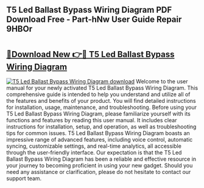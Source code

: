 ## T5 Led Ballast Bypass Wiring Diagram PDF Download Free - Part-hNw User Guide Repair 9HBOr

# <h2><a href="http://dfkyop0.blite.top/?on=T5+Led+Ballast+Bypass+Wiring+Diagram">🔗Download New 👉🔴 T5 Led Ballast Bypass Wiring Diagram</a></h2>

[![T5 Led Ballast Bypass Wiring Diagram download](https://i.imgur.com/lujVjoI.png)](http://dfkyop0.blite.top/?on=T5+Led+Ballast+Bypass+Wiring+Diagram)
Welcome to the user manual for your newly activated T5 Led Ballast Bypass Wiring Diagram. This comprehensive guide is intended to help you understand and utilize all of the features and benefits of your product. You will find detailed instructions for installation, usage, maintenance, and troubleshooting. Before using your T5 Led Ballast Bypass Wiring Diagram, please familiarize yourself with its functions and features by reading this user manual. It includes clear instructions for installation, setup, and operation, as well as troubleshooting tips for common issues. T5 Led Ballast Bypass Wiring Diagram boasts an impressive range of advanced features, including voice control, automatic syncing, customizable settings, and real-time analytics, all accessible through the user-friendly interface. Our expectation is that the T5 Led Ballast Bypass Wiring Diagram has been a reliable and effective resource in your journey to becoming proficient in using your new gadget. Should you need any assistance or clarification, please do not hesitate to contact our support team.
